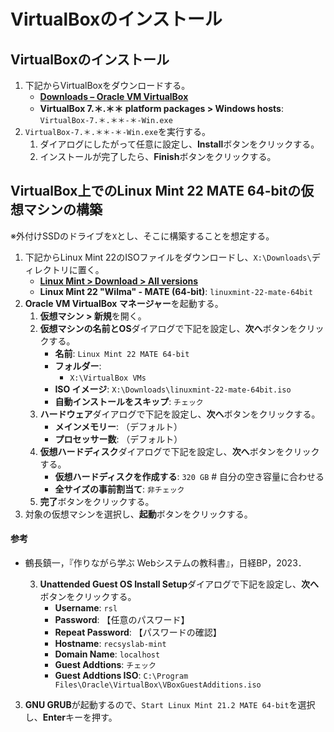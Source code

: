 # VirtualBoxのインストール

## VirtualBoxのインストール

1. 下記からVirtualBoxをダウンロードする。
   - **[Downloads – Oracle VM VirtualBox](https://www.virtualbox.org/wiki/Downloads)**
   - **VirtualBox 7.＊.＊＊ platform packages > Windows hosts**: `VirtualBox-7.＊.＊＊-＊-Win.exe`
2. `VirtualBox-7.＊.＊＊-＊-Win.exe`を実行する。
   1. ダイアログにしたがって任意に設定し、**Install**ボタンをクリックする。
   2. インストールが完了したら、**Finish**ボタンをクリックする。

## VirtualBox上でのLinux Mint 22 MATE 64-bitの仮想マシンの構築
※外付けSSDのドライブを`X`とし、そこに構築することを想定する。
1. 下記からLinux Mint 22のISOファイルをダウンロードし、`X:\Downloads\`ディレクトリに置く。
   - **[Linux Mint > Download > All versions](https://linuxmint.com/download_all.php)**
   - **Linux Mint 22 "Wilma" - MATE (64-bit)**: `linuxmint-22-mate-64bit`
2. **Oracle VM VirtualBox マネージャー**を起動する。
   1. **仮想マシン > 新規**を開く。
   2. **仮想マシンの名前とOS**ダイアログで下記を設定し、**次へ**ボタンをクリックする。
      - **名前**: `Linux Mint 22 MATE 64-bit`
      - **フォルダー**:
        - `X:\VirtualBox VMs`
      - **ISO イメージ**: `X:\Downloads\linuxmint-22-mate-64bit.iso`
      - **自動インストールをスキップ**: `チェック`
   3. **ハードウェア**ダイアログで下記を設定し、**次へ**ボタンをクリックする。
      - **メインメモリー**: （デフォルト）
      - **プロセッサー数**: （デフォルト）
   4. **仮想ハードディスク**ダイアログで下記を設定し、**次へ**ボタンをクリックする。
      - **仮想ハードディスクを作成する**: `320 GB` # 自分の空き容量に合わせる
      - **全サイズの事前割当て**: `非チェック`
   5. **完了**ボタンをクリックする。
3. 対象の仮想マシンを選択し、**起動**ボタンをクリックする。

#### 参考
- 鶴長鎮一，『作りながら学ぶ Webシステムの教科書』，日経BP，2023．

   3. **Unattended Guest OS Install Setup**ダイアログで下記を設定し、**次へ**ボタンをクリックする。
      - **Username**: `rsl`
      - **Password**: 【任意のパスワード】
      - **Repeat Password**: 【パスワードの確認】
      - **Hostname**: `recsyslab-mint`
      - **Domain Name**: `localhost`
      - **Guest Addtions**: `チェック`
      - **Guest Addtions ISO**: `C:\Program Files\Oracle\VirtualBox\VBoxGuestAdditions.iso`
3. **GNU GRUB**が起動するので、`Start Linux Mint 21.2 MATE 64-bit`を選択し、**Enter**キーを押す。
 
